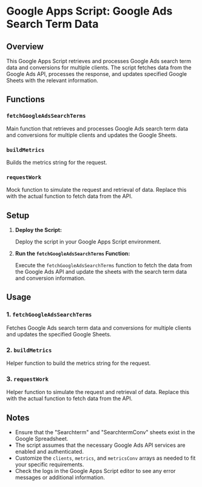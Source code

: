 # Google Apps Script: Google Ads Search Term Data

## Overview

This Google Apps Script retrieves and processes Google Ads search term data and conversions for multiple clients. The script fetches data from the Google Ads API, processes the response, and updates specified Google Sheets with the relevant information.

## Functions

### `fetchGoogleAdsSearchTerms`

Main function that retrieves and processes Google Ads search term data and conversions for multiple clients and updates the Google Sheets.

### `buildMetrics`

Builds the metrics string for the request.

### `requestWork`

Mock function to simulate the request and retrieval of data. Replace this with the actual function to fetch data from the API.

## Setup

1. **Deploy the Script:**

   Deploy the script in your Google Apps Script environment.

2. **Run the `fetchGoogleAdsSearchTerms` Function:**

   Execute the `fetchGoogleAdsSearchTerms` function to fetch the data from the Google Ads API and update the sheets with the search term data and conversion information.

## Usage

### 1. `fetchGoogleAdsSearchTerms`

Fetches Google Ads search term data and conversions for multiple clients and updates the specified Google Sheets.

### 2. `buildMetrics`

Helper function to build the metrics string for the request.

### 3. `requestWork`

Helper function to simulate the request and retrieval of data. Replace this with the actual function to fetch data from the API.

## Notes

- Ensure that the "Searchterm" and "SearchtermConv" sheets exist in the Google Spreadsheet.
- The script assumes that the necessary Google Ads API services are enabled and authenticated.
- Customize the `clients`, `metrics`, and `metricsConv` arrays as needed to fit your specific requirements.
- Check the logs in the Google Apps Script editor to see any error messages or additional information.
